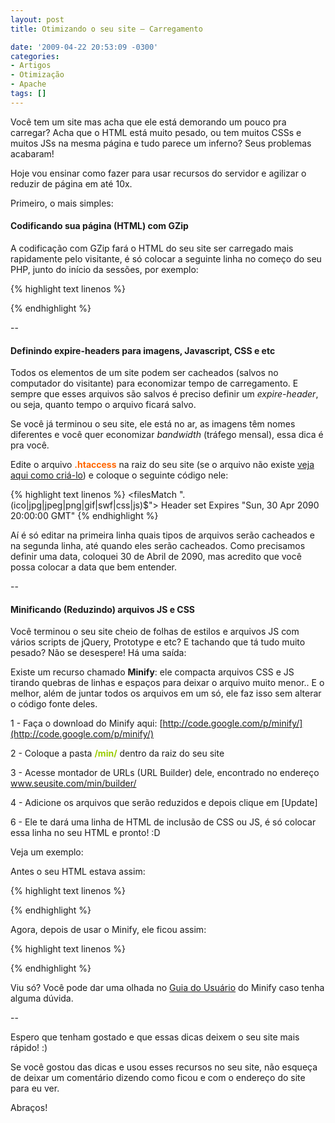 ```yaml
---
layout: post
title: Otimizando o seu site – Carregamento

date: '2009-04-22 20:53:09 -0300'
categories:
- Artigos
- Otimização
- Apache
tags: []
---
```

Você tem um site mas acha que ele está demorando um pouco pra carregar? Acha que o HTML está muito pesado, ou tem muitos CSSs e muitos JSs na mesma página e tudo parece um inferno? Seus problemas acabaram!

Hoje vou ensinar como fazer para usar recursos do servidor e agilizar o reduzir de página em até 10x.

Primeiro, o mais simples:

<h4>Codificando sua página (HTML) com GZip</h4>
A codificação com GZip fará o HTML do seu site ser carregado mais rapidamente pelo visitante, é só colocar a seguinte linha no começo do seu PHP, junto do início da sessões, por exemplo:


{% highlight text linenos %}
<?php
ob_start("ob_gzhandler");
?>
{% endhighlight %}

--

<h4>Definindo expire-headers para imagens, Javascript, CSS e etc</h4>
Todos os elementos de um site podem ser cacheados (salvos no computador do visitante) para economizar tempo de carregamento. E sempre que esses arquivos são salvos é preciso definir um <em>expire-header</em>, ou seja, quanto tempo o arquivo ficará salvo.

Se você já terminou o seu site, ele está no ar, as imagens têm nomes diferentes e você quer economizar <em>bandwidth</em> (tráfego mensal), essa dica é pra você.

Edite o arquivo <span style="color: #ff6600;"><strong>.htaccess</strong></span> na raiz do seu site (se o arquivo não existe [veja aqui como criá-lo](/instalando-o-no-www-no-seu-site)) e coloque o seguinte código nele:


{% highlight text linenos %}
<filesMatch ".(ico|jpg|jpeg|png|gif|swf|css|js)$">
Header set Expires "Sun, 30 Apr 2090 20:00:00 GMT"
</filesMatch>
{% endhighlight %}

Aí é só editar na primeira linha quais tipos de arquivos serão cacheados e na segunda linha, até quando eles serão cacheados. Como precisamos definir uma data, coloquei 30 de Abril de 2090, mas acredito que você possa colocar a data que bem entender.

--

<h4>Minificando (Reduzindo) arquivos JS e CSS</h4>
Você terminou o seu site cheio de folhas de estilos e arquivos JS com vários scripts de jQuery, Prototype e etc? E tachando que tá tudo muito pesado? Não se desespere! Há uma saída:

Existe um recurso chamado <strong>Minify</strong>: ele compacta arquivos CSS e JS tirando quebras de linhas e espaços para deixar o arquivo muito menor.. E o melhor, além de juntar todos os arquivos em um só, ele faz isso sem alterar o código fonte deles.

1 - Faça o download do Minify aqui: [http://code.google.com/p/minify/](http://code.google.com/p/minify/)

2 - Coloque a pasta <span style="color: #99cc00;"><strong>/min/</strong></span> dentro da raiz do seu site

3 - Acesse montador de URLs (URL Builder) dele, encontrado no endereço <span style="color: #0000ff;">www.seusite.com/min/builder/</span>

4 - Adicione os arquivos que serão reduzidos e depois clique em [Update]

6 - Ele te dará uma linha de HTML de inclusão de CSS ou JS, é só colocar essa linha no seu HTML e pronto! :D

Veja um exemplo:

Antes o seu HTML estava assim:


{% highlight text linenos %}
<head>
<title>Meu Site</title>
<meta http-equiv="content-type" content="text/html; charset=iso-8859-1" />

<!-- CSS -->

<link rel="stylesheet" href="layout.css" type="text/css" />
<link rel="stylesheet" href="noticias.css" type="text/css" />
<!-- JS -->
<script language="JavaScript" src="js/jquery.js" type="text/javascript"></script>
<script language="JavaScript" src="js/jquery.cycle.js" type="text/javascript"></script>
<script language="JavaScript" src="js/outroscript.js" type="text/javascript"></script>
</head>
{% endhighlight %}

Agora, depois de usar o Minify, ele ficou assim:


{% highlight text linenos %}
<head>
<title>Meu Site</title>
<meta http-equiv="content-type" content="text/html; charset=iso-8859-1" />

<!-- CSS -->

<link type="text/css" rel="stylesheet" href="/min/f=layout.css,noticia.css" />
<!-- JS -->
<script type="text/javascript" src="/min/f=js/jquery.js,js/jquery.cycle.js,outroscript.js"></script>
</head>
{% endhighlight %}

Viu só? Você pode dar uma olhada no [Guia do Usuário](http://code.google.com/p/minify/wiki/UserGuide) do Minify caso tenha alguma dúvida.

--

Espero que tenham gostado e que essas dicas deixem o seu site mais rápido! :)

Se você gostou das dicas e usou esses recursos no seu site, não esqueça de deixar um comentário dizendo como ficou e com o endereço do site para eu ver.

Abraços!

